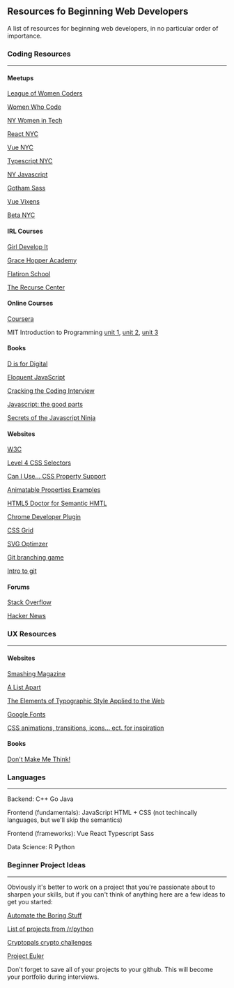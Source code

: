 ## Resources fo Beginning Web Developers
A list of resources for beginning web developers, in no particular order of importance. 


### Coding Resources
---

#### Meetups 
[League of Women Coders](https://www.meetup.com/League-of-Women-Coders/) 

[Women Who Code](https://www.meetup.com/WomenWhoCodeNYC/)

[NY Women in Tech](https://www.meetup.com/nywomentech/)

[React NYC](https://www.meetup.com/ReactNYC/)

[Vue NYC](https://www.meetup.com/vueJsNYC/)

[Typescript NYC](https://www.meetup.com/TypeScriptNYC/) 

[NY Javascript](https://www.meetup.com/NY-JavaScript/) 

[Gotham Sass](https://www.meetup.com/gothamsass/) 

[Vue Vixens](https://vuevixens.org/)

[Beta NYC](https://www.meetup.com/betanyc) 

#### IRL Courses 
[Girl Develop It](https://www.meetup.com/girldevelopit/)

[Grace Hopper Academy](https://www.gracehopper.com/)

[Flatiron School](https://flatironschool.com/) 

[The Recurse Center](https://www.recurse.com/) 

#### Online Courses 
[Coursera](https://www.coursera.org/)

MIT Introduction to Programming [unit 1](https://ocw.mit.edu/courses/electrical-engineering-and-computer-science/6-00sc-introduction-to-computer-science-and-programming-spring-2011/unit-1/), [unit 2](https://ocw.mit.edu/courses/electrical-engineering-and-computer-science/6-00sc-introduction-to-computer-science-and-programming-spring-2011/unit-2/), [unit 3](https://ocw.mit.edu/courses/electrical-engineering-and-computer-science/6-00sc-introduction-to-computer-science-and-programming-spring-2011/unit-3/)

#### Books 
[D is for Digital](https://www.amazon.com/dp/B0075XZL2M/ref=dp-kindle-redirect?_encoding=UTF8&btkr=1)

[Eloquent JavaScript](https://www.amazon.com/Eloquent-JavaScript-2nd-Ed-Introduction-ebook/dp/B00QL616UU/ref=sr_1_1?s=digital-text&ie=UTF8&qid=1541387441&sr=1-1&keywords=eloquent+javascript)

[Cracking the Coding Interview](https://www.amazon.com/Cracking-Coding-Interview-Programming-Questions/dp/098478280X) 

[Javascript: the good parts](https://www.oreilly.com/library/view/javascript-the-good/9780596517748/)

[Secrets of the Javascript Ninja](https://www.oreilly.com/library/view/secrets-of-the/9781933988696/)

#### Websites 
[W3C](https://www.w3.org/standards/) 

[Level 4 CSS Selectors](https://www.w3.org/TR/selectors-4/) 

[Can I Use... CSS Property Support](https://caniuse.com/)

[Animatable Properties Examples](http://leaverou.github.com/animatable/) 

[HTML5 Doctor for Semantic HMTL](http://html5doctor.com/element-index/) 

[Chrome Developer Plugin](https://chrome.google.com/webstore/detail/web-developer/bfbameneiokkgbdmiekhjnmfkcnldhhm?hl=en-US) 

[CSS Grid](https://css-tricks.com/snippets/css/complete-guide-grid/) 

[SVG Optimzer](https://jakearchibald.github.io/svgomg/) 

[Git branching game](https://learngitbranching.js.org/)

[Intro to git](https://www.atlassian.com/git) 

#### Forums
[Stack Overflow](https://stackoverflow.com/)

[Hacker News](https://news.ycombinator.com/) 


### UX Resources 
---

#### Websites 
[Smashing Magazine](https://www.smashingmagazine.com/)

[A List Apart](https://alistapart.com/)

[The Elements of Typographic Style Applied to the Web](http://webtypography.net/intro/)

[Google Fonts](http://www.google.com/fonts) 

[CSS animations, transitions, icons... ect. for inspiration](https://tympanus.net/codrops/) 


#### Books
[Don't Make Me Think!](https://www.amazon.com/Dont-Make-Me-Think-Usability/dp/0321344758) 


### Languages 
--- 
Backend:
C++
Go
Java

Frontend (fundamentals):
JavaScript 
HTML + CSS (not techincally languages, but we'll skip the semantics)

Frontend (frameworks): 
Vue
React
Typescript
Sass

Data Science:
R
Python

### Beginner Project Ideas
--- 

Obviously it's better to work on a project that you're passionate about to sharpen your skills, but if you can't think of anything here are a few ideas to get you started: 

[Automate the Boring Stuff](https://automatetheboringstuff.com/)

[List of projects from /r/python](https://docs.google.com/document/d/1TyqD2_oDtiQIh_Y55J5RfeA91JJECc97xYIKM112H9I/edit)

[Cryptopals crypto challenges](https://cryptopals.com/)

[Project Euler](https://projecteuler.net/)

Don't forget to save all of your projects to your github. This will become your portfolio during interviews.
